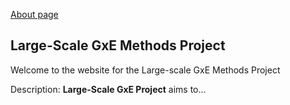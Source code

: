 [About page](about)

## Large-Scale GxE Methods Project

Welcome to the website for the Large-scale GxE Methods Project

Description: **Large-Scale GxE Project** aims to...
